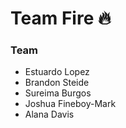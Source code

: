 # Team Fire 🔥

### Team
- Estuardo Lopez
- Brandon Steide
- Sureima Burgos 
- Joshua Fineboy-Mark
- Alana Davis
